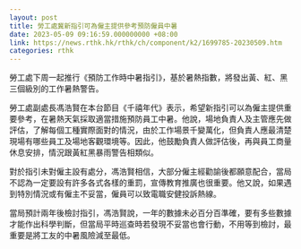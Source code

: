 ```yaml
---
layout: post
title: 勞工處冀新指引可為僱主提供參考預防僱員中暑
date: 2023-05-09 09:16:59.000000000 +08:00
link: https://news.rthk.hk/rthk/ch/component/k2/1699785-20230509.htm
categories: rthk
---
```


勞工處下周一起推行《預防工作時中暑指引》，基於暑熱指數，將發出黃、紅、黑三個級別的工作暑熱警告。

勞工處副處長馮浩賢在本台節目《千禧年代》表示，希望新指引可以為僱主提供重要參考，在暑熱天氣採取適當措施預防員工中暑。他說，場地負責人及主管應先做評估，了解每個工種實際面對的情況，由於工作場景千變萬化，但負責人應最清楚現場有哪些員工及場地客觀環境等。因此，他鼓勵負責人做評估後，再與員工商量休息安排，情況跟黃紅黑暴雨警告相類似。

對於指引未對僱主設有處分，馮浩賢相信，大部分僱主經勸諭後都願意配合，當局不認為一定要設有許多各式各樣的重罰，宣傳教育推廣也很重要。他又說，如果遇到特別情況或有僱主不妥當，僱員可以致電職安健投訴熱線。

當局預計兩年後檢討指引，馮浩賢說，一年的數據未必百分百準確，要有多些數據才能作出科學判斷，但當局平時巡查時若發現不妥當也會行動，不用等到檢討，最重要是將工友的中暑風險減至最低。
